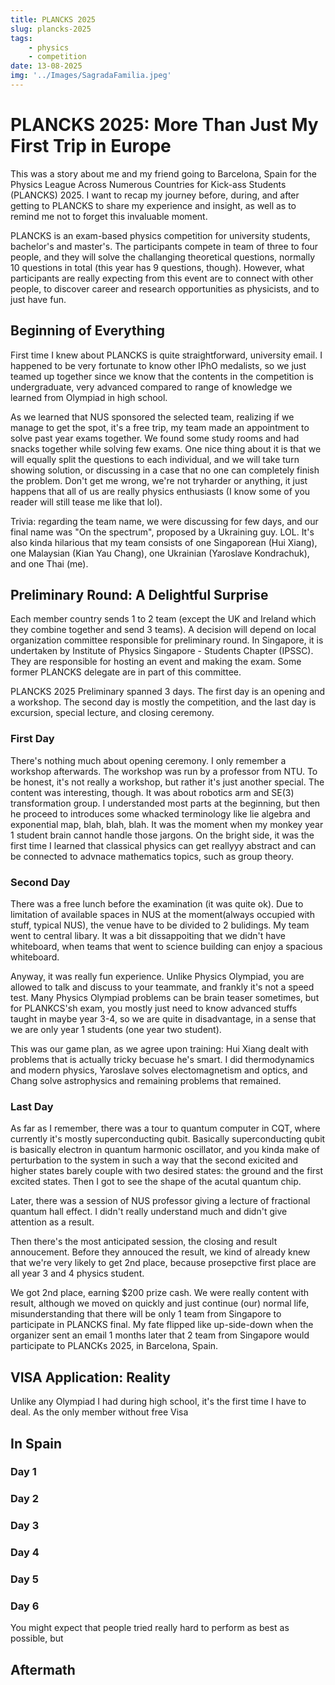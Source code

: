 ```yaml
---
title: PLANCKS 2025
slug: plancks-2025
tags:
    - physics
    - competition
date: 13-08-2025
img: '../Images/SagradaFamilia.jpeg'
---
```


# PLANCKS 2025: More Than Just My First Trip in Europe

This was a story about me and my friend going to Barcelona, Spain for the Physics League Across Numerous Countries for Kick-ass Students (PLANCKS) 2025. I want to recap my journey before, during, and after getting to PLANCKS to share my experience and insight, as well as to remind me not to forget this invaluable moment.

PLANCKS is an exam-based physics competition for university students, bachelor's and master's. The participants compete in team of three to four people, and they will solve the challanging theoretical questions, normally 10 questions in total (this year has 9 questions, though). However, what participants are really expecting from this event are to connect with other people, to discover career and research opportunities as physicists, and to just have fun.

## Beginning of Everything

First time I knew about PLANCKS is quite straightforward, university email. I happened to be very fortunate to know other IPhO medalists, so we just teamed up together since we know that the contents in the competition is undergraduate, very advanced compared to range of knowledge we learned from Olympiad in high school.

As we learned that NUS sponsored the selected team, realizing if we manage to get the spot, it's a free trip, my team made an appointment to solve past year exams together. We found some study rooms and had snacks together while solving few exams. One nice thing about it is that we will equally split the questions to each individual, and we will take turn showing solution, or discussing in a case that no one can completely finish the problem. Don't get me wrong, we're not tryharder or anything, it just happens that all of us are really physics enthusiasts (I know some of you reader will still tease me like that lol).

Trivia: regarding the team name, we were discussing for few days, and our final name was "On the spectrum", proposed by a Ukraining guy. LOL. It's also kinda hilarious that my team consists of one Singaporean (Hui Xiang), one Malaysian (Kian Yau Chang), one Ukrainian (Yaroslave Kondrachuk), and one Thai (me).

## Preliminary Round: A Delightful Surprise

Each member country sends 1 to 2 team (except the UK and Ireland which they combine together and send 3 teams). A decision will depend on local organization committee responsible for preliminary round. In Singapore, it is undertaken by Institute of Physics Singapore - Students Chapter (IPSSC). They are responsible for hosting an event and making the exam. Some former PLANCKS delegate are in part of this committee.

PLANCKS 2025 Preliminary spanned 3 days. The first day is an opening and a workshop. The second day is mostly the competition, and the last day is excursion, special lecture, and closing ceremony.

### First Day

There's nothing much about opening ceremony. I only remember a workshop afterwards. The workshop was run by a professor from NTU. To be honest, it's not really a workshop, but rather it's just another special. The content was interesting, though. It was about robotics arm and SE(3) transformation group. I understanded most parts at the beginning, but then he proceed to introduces some whacked terminology like lie algebra and exponential map, blah, blah, blah. It was the moment when my monkey year 1 student brain cannot handle those jargons. On the bright side, it was the first time I learned that classical physics can get reallyyy abstract and can be connected to advnace mathematics topics, such as group theory.

### Second Day

There was a free lunch before the examination (it was quite ok). Due to limitation of available spaces in NUS at the moment(always occupied with stuff, typical NUS), the venue have to be divided to 2 bulidings. My team went to central libary. It was a bit dissappoiting that we didn't have whiteboard, when teams that went to science building can enjoy a spacious whiteboard.

Anyway, it was really fun experience. Unlike Physics Olympiad, you are allowed to talk and discuss to your teammate, and frankly it's not a speed test. Many Physics Olympiad problems can be brain teaser sometimes, but for PLANKCS'sh exam, you mostly just need to know advanced stuffs taught in maybe year 3-4, so we are quite in disadvantage, in a sense that we are only year 1 students (one year two student).

This was our game plan, as we agree upon training: Hui Xiang dealt with problems that is actually tricky becuase he's smart. I did thermodynamics and modern physics, Yaroslave solves electomagnetism and optics, and Chang solve astrophysics and remaining problems that remained.

### Last Day

As far as I remember, there was a tour to quantum computer in CQT, where currently it's mostly superconducting qubit. Basically superconducting qubit is basically electron in quantum harmonic oscillator, and you kinda make of perturbation to the system in such a way that the second exicited and higher states barely couple with two desired states: the ground and the first excited states. Then I got to see the shape of the acutal quantum chip.

Later, there was a session of NUS professor giving a lecture of fractional quantum hall effect. I didn't really understand much and didn't give attention as a result.

Then there's the most anticipated session, the closing and result annoucement. Before they annouced the result, we kind of already knew that we're very likely to get 2nd place, because prosepctive first place are all year 3 and 4 physics student. 

We got 2nd place, earning $200 prize cash. We were really content with result, although we moved on quickly and just continue (our) normal life, misunderstanding that there will be only 1 team from Singapore to participate in PLANCKS final. My fate flipped like up-side-down when the organizer sent an email 1 months later that 2 team from Singapore would participate to PLANCKs 2025, in Barcelona, Spain. 


## VISA Application: Reality

Unlike any Olympiad I had during high school, it's the first time I have to deal. As the only member without free Visa

## In Spain

### Day 1

### Day 2

### Day 3

### Day 4

### Day 5

### Day 6

You might expect that people tried really hard to perform as best as possible, but 

## Aftermath
